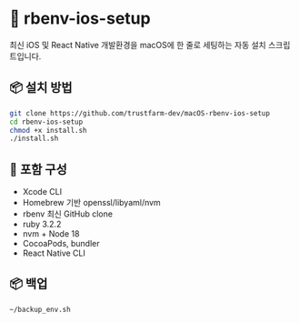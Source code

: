 # 🍎 rbenv-ios-setup

최신 iOS 및 React Native 개발환경을 macOS에 한 줄로 세팅하는 자동 설치 스크립트입니다.

## 📦 설치 방법

```bash
git clone https://github.com/trustfarm-dev/macOS-rbenv-ios-setup
cd rbenv-ios-setup
chmod +x install.sh
./install.sh
```

## 💎 포함 구성

- Xcode CLI
- Homebrew 기반 openssl/libyaml/nvm
- rbenv 최신 GitHub clone
- ruby 3.2.2
- nvm + Node 18
- CocoaPods, bundler
- React Native CLI

## 📦 백업

```bash
~/backup_env.sh
```
